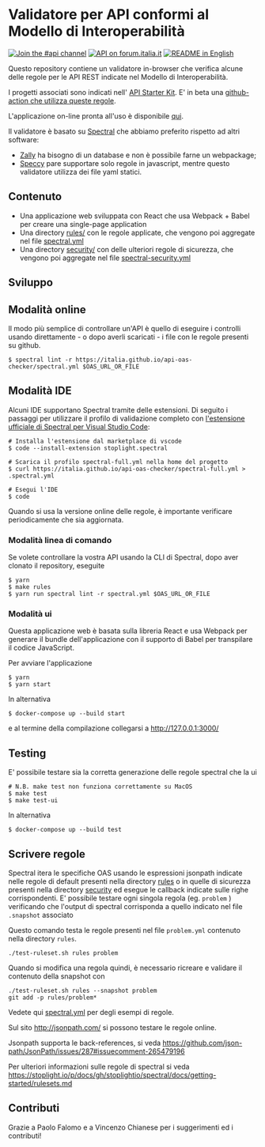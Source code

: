 # Validatore per API conformi al Modello di Interoperabilità

[![Join the #api channel](https://img.shields.io/badge/Slack-%23api-blue.svg?logo=slack)](https://developersitalia.slack.com/messages/CDKBYTG74)
[![API on forum.italia.it](https://img.shields.io/badge/Forum-interoperabilit%C3%A0-blue.svg)](https://forum.italia.it/c/piano-triennale/interoperabilita)
[![README in English](https://img.shields.io/badge/Readme-English-darkgreen.svg)](README.en.md)

Questo repository contiene un validatore in-browser che verifica alcune delle regole per le API REST indicate nel Modello di Interoperabilità.

I progetti associati sono indicati nell' [API Starter Kit](https://github.com/teamdigitale/api-starter-kit).
E' in beta una [github-action che utilizza queste regole](https://github.com/teamdigitale/api-oas-checker-action).

L'applicazione on-line pronta all'uso è disponibile [qui](https://italia.github.io/api-oas-checker/).

Il validatore è basato su [Spectral](https://github.com/stoplightio/spectral) che abbiamo preferito rispetto ad altri software:

- [Zally](https://github.com/zalando/zally) ha bisogno di un database e non è possibile farne un webpackage;
- [Speccy](https://github.com/wework/speccy) pare supportare solo regole in javascript, mentre questo validatore utilizza dei file yaml statici.

## Contenuto

- Una applicazione web sviluppata con React che usa Webpack + Babel per creare una single-page application
- Una directory [rules/](rules/) con le regole applicate, che vengono poi aggregate nel file [spectral.yml](https://italia.github.io/api-oas-checker/spectral.yml)
- Una directory [security/](security/) con delle ulteriori regole di sicurezza, che vengono poi aggregate nel file [spectral-security.yml](https://italia.github.io/api-oas-checker/spectral-security.yml)

## Sviluppo

## Modalità online
Il modo più semplice di controllare un'API è quello di eseguire i controlli usando
direttamente - o dopo averli scaricati - i file con le regole presenti su github.

```
$ spectral lint -r https://italia.github.io/api-oas-checker/spectral.yml $OAS_URL_OR_FILE
```

## Modalità IDE
Alcuni IDE supportano Spectral tramite delle estensioni.
Di seguito i passaggi per utilizzare il profilo di validazione completo
con [l'estensione ufficiale di Spectral per Visual Studio Code](https://github.com/stoplightio/vscode-spectral):

```
# Installa l'estensione dal marketplace di vscode
$ code --install-extension stoplight.spectral

# Scarica il profilo spectral-full.yml nella home del progetto
$ curl https://italia.github.io/api-oas-checker/spectral-full.yml > .spectral.yml

# Esegui l'IDE
$ code
```

Quando si usa la versione online delle regole, è importante verificare periodicamente
che sia aggiornata.

### Modalità linea di comando
Se volete controllare la vostra API usando la CLI di Spectral, dopo aver clonato il repository, eseguite

```
$ yarn
$ make rules
$ yarn run spectral lint -r spectral.yml $OAS_URL_OR_FILE
```

### Modalità ui
Questa applicazione web è basata sulla libreria React e usa Webpack per generare il bundle dell'applicazione con il supporto di Babel per transpilare il codice JavaScript.

Per avviare l'applicazione
```
$ yarn
$ yarn start
```
In alternativa
```
$ docker-compose up --build start
```
e al termine della compilazione collegarsi a http://127.0.0.1:3000/

## Testing

E' possibile testare sia la corretta generazione delle regole spectral che la ui

```
# N.B. make test non funziona correttamente su MacOS
$ make test
$ make test-ui
```

In alternativa
```
$ docker-compose up --build test
```

## Scrivere regole

Spectral itera le specifiche OAS usando le espressioni jsonpath
indicate nelle regole di default presenti nella directory [rules](rules/)
o in quelle di sicurezza presenti nella directory [security](security/) 
ed esegue le callback indicate sulle righe corrispondenti.
E' possibile testare ogni singola regola (eg. `problem` ) verificando
che l'output di spectral corrisponda a quello indicato nel file `.snapshot` associato

Questo comando testa le regole presenti nel file `problem.yml` contenuto nella directory `rules`.

```
./test-ruleset.sh rules problem
```

Quando si modifica una regola quindi, è necessario ricreare e validare il contenuto della snapshot
con

```
./test-ruleset.sh rules --snapshot problem
git add -p rules/problem* 
```

Vedete qui [spectral.yml](https://italia.github.io/api-oas-checker/spectral.yml) per degli esempi di regole.

Sul sito http://jsonpath.com/ si possono testare le regole online.

Jsonpath supporta le back-references,
 si veda https://github.com/json-path/JsonPath/issues/287#issuecomment-265479196

Per ulteriori informazioni sulle regole di spectral si veda https://stoplight.io/p/docs/gh/stoplightio/spectral/docs/getting-started/rulesets.md

## Contributi

Grazie a Paolo Falomo
e a Vincenzo Chianese per i suggerimenti ed i contributi!

